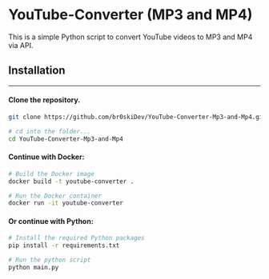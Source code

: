 # YouTube-Converter (MP3 and MP4)
This is a simple Python script to convert YouTube videos to MP3 and MP4 via API.

## Installation
---

#### Clone the repository.

```bash
git clone https://github.com/br0skiDev/YouTube-Converter-Mp3-and-Mp4.git
```

```bash
# cd into the folder...
cd YouTube-Converter-Mp3-and-Mp4
```

#### Continue with Docker:

```bash
# Build the Docker image
docker build -t youtube-converter .
```

```bash
# Run the Docker container
docker run -it youtube-converter
```

#### Or continue with Python:

```bash
# Install the required Python packages
pip install -r requirements.txt
```

```bash
# Run the python script
python main.py  
```



